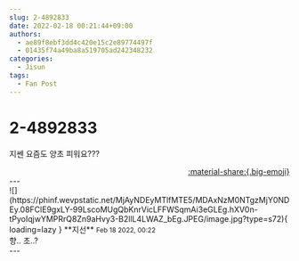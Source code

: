 ```yaml
---
slug: 2-4892833
date: 2022-02-18 00:21:44+09:00
authors:
  - ae89f8ebf3dd4c420e15c2e89774497f
  - 01435f74a49ba8a519705ad242348232
categories:
  - Jisun
tags:
  - Fan Post
---
```


# 2-4892833

<div class="post-container" markdown="1">
<div class="content-container md-sidebar__scrollwrap" markdown="1">

지쎈 요즘도 양초 피워요???

</div>
</div>

<div style="text-align: right;" markdown="1">
<a href="https://weverse.io/fromis9/fanpost/2-4892833" style="text-align: right;">:material-share:{.big-emoji}</a>
</div>
---

<div class="comments-container md-sidebar__scrollwrap" markdown="1">
<div class="comment" markdown="1">
<div class='id-container' markdown="1">
![](https://phinf.wevpstatic.net/MjAyNDEyMTlfMTE5/MDAxNzM0NTgzMjY0NDEy.08FClE9gxLY-99LscoMUgQbKnrVicLFFWSqmAi3eGLEg.hXV0n-tPyoIqjwYMPRrQ8Zn9aHvy3-B2llL4LWAZ_bEg.JPEG/image.jpg?type=s72){ loading=lazy }
**<span class="artist">지선</span>** <small>Feb 18 2022, 00:22</small><br>
</div>
<div class='comment-body' markdown="1">
향.. 초..?
</div>
</div>
</div>
---
